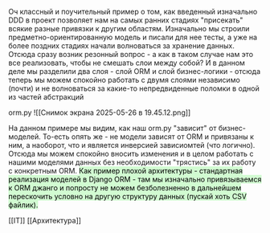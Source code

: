 Оч классный и поучительный пример о том, как введенный изначально DDD в проект позволяет нам на самых ранних стадиях "присекать" всякие разные привязки к другим областям. Изначально мы строили предметно-ориентированную модель и писали для нее тесты, а уже на более поздних стадиях начали волноваться за хранение данных. Отсюда сразу возник резонный вопрос - а как в таком случае нам это все реализовать, чтобы не смешать слои между собой? И в данном деле мы разделили два слоя - слой ORM и слой бизнес-логики - отсюда теперь мы можем спокойно работать с двумя слоями независимо (почти) и не волноваться за какие-то непредвиденные поломки в одной из частей абстракций

orm.py
![[Снимок экрана 2025-05-26 в 19.45.12.png]]

На данном примере мы видим,  как наш orm.py "зависит" от бизнес-моделей. То-есть опять же - не модели зависят от ORM и привязаны к ним, а наоборот, что и является инверсией зависиомтей (что логично). Отсюда мы можем спокойно вносить изменения и в целом работать с нашими моделями данных без необходимости "трястись" за их работу с конкретным ORM. <mark style="background: #BBFABBA6;"> Как пример плохой архитектуры - стандартная реализация моделей в Django ORM - там мы изначально привязываемся к ORM джанго и попросту не можем безболезненно в дальнейшем перескочить условно на другую структуру данных (пускай хоть CSV файлик).</mark>

[[IT]] [[Архитектура]]